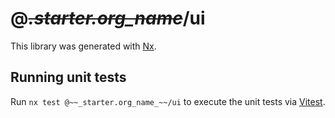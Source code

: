 # @~~_.starter.org_name_~~/ui

This library was generated with [Nx](https://nx.dev).

## Running unit tests

Run `nx test @~~_starter.org_name_~~/ui` to execute the unit tests via [Vitest](https://vitest.dev/).
